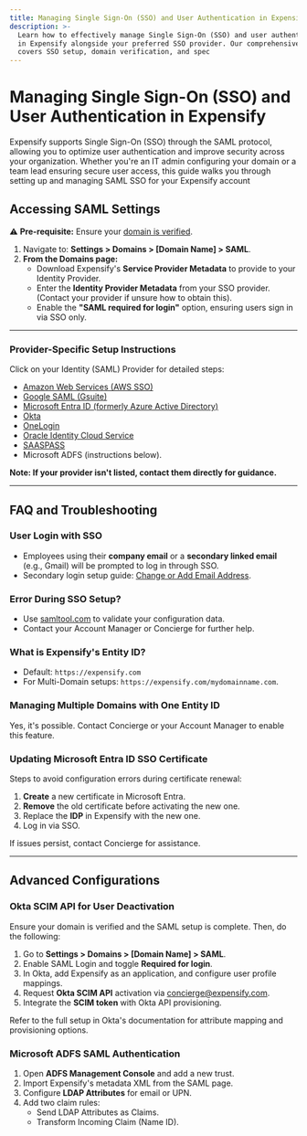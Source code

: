 ```yaml
---
title: Managing Single Sign-On (SSO) and User Authentication in Expensify
description: >-
  Learn how to effectively manage Single Sign-On (SSO) and user authentication
  in Expensify alongside your preferred SSO provider. Our comprehensive guide
  covers SSO setup, domain verification, and spec
---
```


# Managing Single Sign-On (SSO) and User Authentication in Expensify

Expensify supports Single Sign-On (SSO) through the SAML protocol, allowing you to optimize user authentication and improve security across your organization. Whether you're an IT admin configuring your domain or a team lead ensuring secure user access, this guide walks you through setting up and managing SAML SSO for your Expensify account

## Accessing SAML Settings

⚠️ **Pre-requisite:** Ensure your [domain is verified](https://help.expensify.com/articles/expensify-classic/domains/Claim-And-Verify-A-Domain#step-2-verify-domain-ownership).

1. Navigate to: **Settings > Domains > \[Domain Name] > SAML**.
2. **From the Domains page:**
   * Download Expensify's **Service Provider Metadata** to provide to your Identity Provider.
   * Enter the **Identity Provider Metadata** from your SSO provider. (Contact your provider if unsure how to obtain this).
   * Enable the **"SAML required for login"** option, ensuring users sign in via SSO only.

***

### Provider-Specific Setup Instructions

Click on your Identity (SAML) Provider for detailed steps:

* [Amazon Web Services (AWS SSO)](https://static.global.sso.amazonaws.com/app-202a715cb67cddd9/instructions/index.htm)
* [Google SAML (Gsuite)](https://support.google.com/a/answer/7371682)
* [Microsoft Entra ID (formerly Azure Active Directory)](https://learn.microsoft.com/en-us/entra/identity/saas-apps/expensify-tutorial)
* [Okta](https://saml-doc.okta.com/SAML_Docs/How-to-Configure-SAML-2.0-for-Expensify.html)
* [OneLogin](https://onelogin.service-now.com/support?id=kb_article\&sys_id=e44c9e52db187410fe39dde7489619ba)
* [Oracle Identity Cloud Service](https://docs.oracle.com/en/cloud/paas/identity-cloud/idcsc/expensify.html#Expensify)
* [SAASPASS](https://saaspass.com/saaspass/expensify-two-factor-authentication-2fa-single-sign-on-sso-saml.html)
* Microsoft ADFS (instructions below).

**Note: If your provider isn't listed, contact them directly for guidance.**

***

## FAQ and Troubleshooting

### User Login with SSO

* Employees using their **company email** or a **secondary linked email** (e.g., Gmail) will be prompted to log in through SSO.
* Secondary login setup guide: [Change or Add Email Address](https://help.expensify.com/articles/expensify-classic/settings/Change-or-add-email-address).

### Error During SSO Setup?

* Use [samltool.com](https://samltool.com) to validate your configuration data.
* Contact your Account Manager or Concierge for further help.

### What is Expensify's Entity ID?

* Default: `https://expensify.com`
* For Multi-Domain setups: `https://expensify.com/mydomainname.com`.

### Managing Multiple Domains with One Entity ID

Yes, it's possible. Contact Concierge or your Account Manager to enable this feature.

### Updating Microsoft Entra ID SSO Certificate

Steps to avoid configuration errors during certificate renewal:

1. **Create** a new certificate in Microsoft Entra.
2. **Remove** the old certificate before activating the new one.
3. Replace the **IDP** in Expensify with the new one.
4. Log in via SSO.

If issues persist, contact Concierge for assistance.

***

## Advanced Configurations

### Okta SCIM API for User Deactivation

Ensure your domain is verified and the SAML setup is complete. Then, do the following:

1. Go to **Settings > Domains > \[Domain Name] > SAML**.
2. Enable SAML Login and toggle **Required for login**.
3. In Okta, add Expensify as an application, and configure user profile mappings.
4. Request **Okta SCIM API** activation via concierge@expensify.com.
5. Integrate the **SCIM token** with Okta API provisioning.

Refer to the full setup in Okta's documentation for attribute mapping and provisioning options.

### Microsoft ADFS SAML Authentication

1. Open **ADFS Management Console** and add a new trust.
2. Import Expensify's metadata XML from the SAML page.
3. Configure **LDAP Attributes** for email or UPN.
4. Add two claim rules:
   * Send LDAP Attributes as Claims.
   * Transform Incoming Claim (Name ID).
